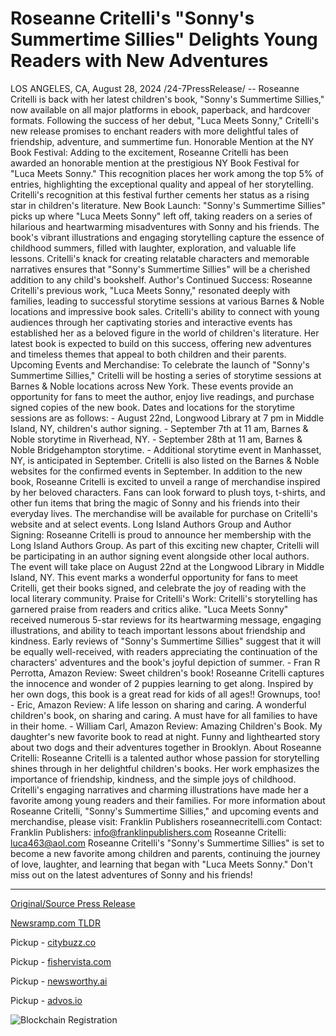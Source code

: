 # Roseanne Critelli's "Sonny's Summertime Sillies" Delights Young Readers with New Adventures

LOS ANGELES, CA, August 28, 2024 /24-7PressRelease/ -- Roseanne Critelli is back with her latest children's book, "Sonny's Summertime Sillies," now available on all major platforms in ebook, paperback, and hardcover formats. Following the success of her debut, "Luca Meets Sonny," Critelli's new release promises to enchant readers with more delightful tales of friendship, adventure, and summertime fun.  Honorable Mention at the NY Book Festival:  Adding to the excitement, Roseanne Critelli has been awarded an honorable mention at the prestigious NY Book Festival for "Luca Meets Sonny." This recognition places her work among the top 5% of entries, highlighting the exceptional quality and appeal of her storytelling. Critelli's recognition at this festival further cements her status as a rising star in children's literature.  New Book Launch:  "Sonny's Summertime Sillies" picks up where "Luca Meets Sonny" left off, taking readers on a series of hilarious and heartwarming misadventures with Sonny and his friends. The book's vibrant illustrations and engaging storytelling capture the essence of childhood summers, filled with laughter, exploration, and valuable life lessons. Critelli's knack for creating relatable characters and memorable narratives ensures that "Sonny's Summertime Sillies" will be a cherished addition to any child's bookshelf.  Author's Continued Success:  Roseanne Critelli's previous work, "Luca Meets Sonny," resonated deeply with families, leading to successful storytime sessions at various Barnes & Noble locations and impressive book sales. Critelli's ability to connect with young audiences through her captivating stories and interactive events has established her as a beloved figure in the world of children's literature. Her latest book is expected to build on this success, offering new adventures and timeless themes that appeal to both children and their parents.  Upcoming Events and Merchandise:  To celebrate the launch of "Sonny's Summertime Sillies," Critelli will be hosting a series of storytime sessions at Barnes & Noble locations across New York. These events provide an opportunity for fans to meet the author, enjoy live readings, and purchase signed copies of the new book. Dates and locations for the storytime sessions are as follows:  - August 22nd, Longwood Library at 7 pm in Middle Island, NY, children's author signing. - September 7th at 11 am, Barnes & Noble storytime in Riverhead, NY. - September 28th at 11 am, Barnes & Noble Bridgehampton storytime. - Additional storytime event in Manhasset, NY, is anticipated in September.  Critelli is also listed on the Barnes & Noble websites for the confirmed events in September. In addition to the new book, Roseanne Critelli is excited to unveil a range of merchandise inspired by her beloved characters. Fans can look forward to plush toys, t-shirts, and other fun items that bring the magic of Sonny and his friends into their everyday lives. The merchandise will be available for purchase on Critelli's website and at select events.  Long Island Authors Group and Author Signing:  Roseanne Critelli is proud to announce her membership with the Long Island Authors Group. As part of this exciting new chapter, Critelli will be participating in an author signing event alongside other local authors. The event will take place on August 22nd at the Longwood Library in Middle Island, NY. This event marks a wonderful opportunity for fans to meet Critelli, get their books signed, and celebrate the joy of reading with the local literary community.  Praise for Critelli's Work:  Critelli's storytelling has garnered praise from readers and critics alike. "Luca Meets Sonny" received numerous 5-star reviews for its heartwarming message, engaging illustrations, and ability to teach important lessons about friendship and kindness. Early reviews of "Sonny's Summertime Sillies" suggest that it will be equally well-received, with readers appreciating the continuation of the characters' adventures and the book's joyful depiction of summer.  - Fran R Perrotta, Amazon Review: Sweet children's book! Roseanne Critelli captures the innocence and wonder of 2 puppies learning to get along. Inspired by her own dogs, this book is a great read for kids of all ages!! Grownups, too! - Eric, Amazon Review: A life lesson on sharing and caring. A wonderful children's book, on sharing and caring. A must have for all families to have in their home. - William Carl, Amazon Review: Amazing Children's Book. My daughter's new favorite book to read at night. Funny and lighthearted story about two dogs and their adventures together in Brooklyn.  About Roseanne Critelli:  Roseanne Critelli is a talented author whose passion for storytelling shines through in her delightful children's books. Her work emphasizes the importance of friendship, kindness, and the simple joys of childhood. Critelli's engaging narratives and charming illustrations have made her a favorite among young readers and their families. For more information about Roseanne Critelli, "Sonny's Summertime Sillies," and upcoming events and merchandise, please visit:  Franklin Publishers  roseannecritelli.com  Contact:  Franklin Publishers: info@franklinpublishers.com  Roseanne Critelli: luca463@aol.com  Roseanne Critelli's "Sonny's Summertime Sillies" is set to become a new favorite among children and parents, continuing the journey of love, laughter, and learning that began with "Luca Meets Sonny." Don't miss out on the latest adventures of Sonny and his friends! 

---

[Original/Source Press Release](https://www.24-7pressrelease.com/press-release/513848/roseanne-critellis-sonnys-summertime-sillies-delights-young-readers-with-new-adventures)
                    

[Newsramp.com TLDR](https://newsramp.com/curated-news/roseanne-critelli-delights-readers-with-new-children-s-book/84aa14be48364b12df660817526aa760) 


Pickup - [citybuzz.co](https://citybuzz.co/2024/08/28/children-s-author-roseanne-critelli-launches-new-book-sonny-s-summertime-sillies-amid-growing-success)

Pickup - [fishervista.com](https://fishervista.com/en/roseanne-critelli-releases-new-children-s-book-sonny-s-summertime-sillies/20246325)

Pickup - [newsworthy.ai](https://newsworthy.ai/curated/award-winning-author-roseanne-critelli-releases-new-children-s-book-sonny-s-summertime-sillies/20246325)

Pickup - [advos.io](https://advos.io/en/roseanne-critelli-releases-new-children-s-book-sonny-s-summertime-sillies/20246325)
 

 



![Blockchain Registration](https://cdn.newsramp.app/24-7PressRelease/qrcode/248/28/moss9HkG.webp)